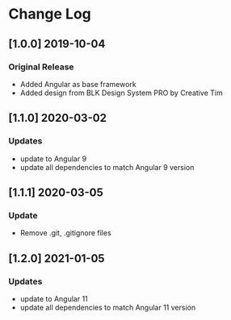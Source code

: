 # Change Log

## [1.0.0] 2019-10-04
### Original Release
- Added Angular as base framework
- Added design from BLK Design System PRO by Creative Tim

## [1.1.0] 2020-03-02
### Updates
- update to Angular 9
- update all dependencies to match Angular 9 version

## [1.1.1] 2020-03-05
### Update
- Remove .git, .gitignore files

## [1.2.0] 2021-01-05
### Updates
- update to Angular 11
- update all dependencies to match Angular 11 version
